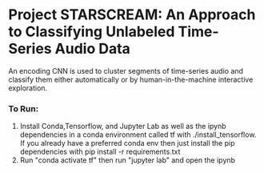 # Project STARSCREAM: An Approach to Classifying Unlabeled Time-Series Audio Data

An encoding CNN is used to cluster segments of time-series audio and classify them either automatically or by human-in-the-machine interactive exploration.

### To Run:

1. Install Conda,Tensorflow, and Jupyter Lab as well as the ipynb dependencies in a conda environment called tf with ./install_tensorflow. If you already have a preferred conda env then just install the pip dependencies with pip install -r requirements.txt
2. Run "conda activate tf" then run "jupyter lab" and open the ipynb

